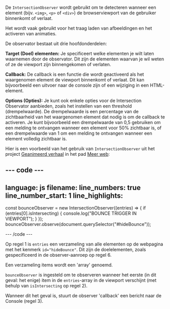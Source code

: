 De `IntersectionObserver` wordt gebruikt om te detecteren wanneer een element (bijv. `<img>`, `<p>` of `<div>`) de browserviewport van de gebruiker binnenkomt of verlaat.

Het wordt vaak gebruikt voor het traag laden van afbeeldingen en het activeren van animaties.

De observator bestaat uit drie hoofdonderdelen:

**Target (Doel) elementen:** Je specificeert welke elementen je wilt laten waarnemen door de observator. Dit zijn de elementen waarvan je wil weten of ze de viewport zijn binnengekomen of verlaten.

**Callback:** De callback is een functie die wordt geactiveerd als het waargenomen element de viewport binnenkomt of verlaat. Dit kan bijvoorbeeld een uitvoer naar de console zijn of een wijziging in een HTML-element.

**Options (Opties):** Je kunt ook enkele opties voor de Intersection Observator aanbieden, zoals het instellen van een threshold (drempelwaarde). De drempelwaarde is een percentage van de zichtbaarheid van het waargenomen element dat nodig is om de callback te activeren. Je kunt bijvoorbeeld een drempelwaarde van 0,5 gebruiken om een melding te ontvangen wanneer een element voor 50% zichtbaar is, of een drempelwaarde van 1 om een melding te ontvangen wanneer een element volledig zichtbaar is.

Hier is een voorbeeld van het gebruik van `IntersectionObserver` uit het project [Geanimeerd verhaal](https://projects.raspberrypi.org/nl-NL/projects/animated-story) in het pad [Meer web](https://projects.raspberrypi.org/nl-NL/raspberrypi/more-web):

--- code ---
---
language: js
filename:
line_numbers: true
line_number_start: 1
line_highlights: 
---

const bounceObserver = new IntersectionObserver((entries) => {
  if (entries[0].isIntersecting) {
    console.log("BOUNCE TRIGGER IN VIEWPORT");
  }
});
bounceObserver.observe(document.querySelector("#hideBounce"));

--- /code ---

Op regel 1 is `entries` een verzameling van alle elementen op de webpagina met het kenmerk `id="hideBounce"`. Dit zijn de doelelementen, zoals gespecificeerd in de observer-aanroep op regel 6.

Een verzameling items wordt een 'array' genoemd.

`bounceObserver` is ingesteld om te observeren wanneer het eerste (in dit geval: het enige) item in de `entries`-array in de viewport verschijnt (met behulp van `isIntersecting` op regel 2).

Wanneer dit het geval is, stuurt de observer 'callback' een bericht naar de Console (regel 3).